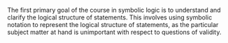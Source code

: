 The first primary goal of the course in symbolic logic is to understand and clarify the logical structure of statements. This involves using symbolic notation to represent the logical structure of statements, as the particular subject matter at hand is unimportant with respect to questions of validity.
